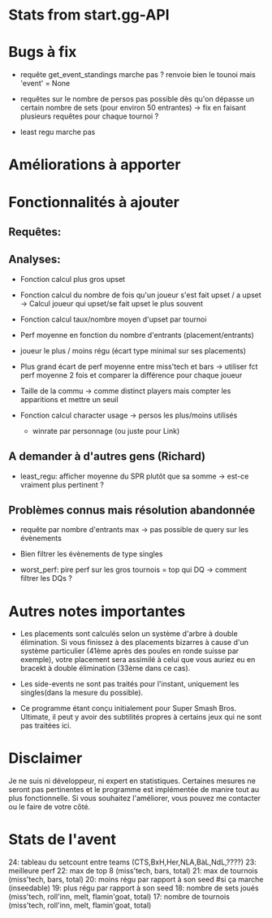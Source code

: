 # Stats from start.gg-API

# Bugs à fix 

- requête get_event_standings marche pas ? renvoie bien le tounoi mais 'event' = None

- requêtes sur le nombre de persos pas possible dès qu'on dépasse un certain nombre de sets (pour environ 50 entrantes) -> fix en faisant plusieurs requêtes pour chaque tournoi ?

- least regu marche pas

# Améliorations à apporter

# Fonctionnalités à ajouter

## Requêtes:

## Analyses:

- Fonction calcul plus gros upset 

- Fonction calcul du nombre de fois qu'un joueur s'est fait upset / a upset
    -> Calcul joueur qui upset/se fait upset le plus souvent

- Fonction calcul taux/nombre moyen d'upset par tournoi 

- Perf moyenne en fonction du nombre d'entrants (placement/entrants)

- joueur le plus / moins régu (écart type minimal sur ses placements)

- Plus grand écart de perf moyenne entre miss'tech et bars
    -> utiliser fct perf moyenne 2 fois et comparer la différence pour chaque joueur

- Taille de la commu -> comme distinct players mais compter les apparitions et mettre un seuil

- Fonction calcul character usage 
    -> persos les plus/moins utilisés
    + winrate par personnage (ou juste pour Link)

## A demander à d'autres gens (Richard)

- least_regu: afficher moyenne du SPR plutôt que sa somme -> est-ce vraiment plus pertinent ?

## Problèmes connus mais résolution abandonnée

- requête par nombre d'entrants max -> pas possible de query sur les évènements

- Bien filtrer les évènements de type singles

- worst_perf: pire perf sur les gros tournois = top qui DQ -> comment filtrer les DQs ?

# Autres notes importantes

- Les placements sont calculés selon un système d'arbre à double élimination. Si vous finissez à des placements bizarres à cause d'un système particulier (41ème après des poules en ronde suisse par exemple), votre placement sera assimilé à celui que vous auriez eu en bracekt à double élimination (33ème dans ce cas).

- Les side-events ne sont pas traités pour l'instant, uniquement les singles(dans la mesure du possible).

- Ce programme étant conçu initialement pour Super Smash Bros. Ultimate, il peut y avoir des subtilités propres à certains jeux qui ne sont pas traitées ici.

# Disclaimer

Je ne suis ni développeur, ni expert en statistiques. Certaines mesures ne seront pas pertinentes et le programme est implémentée de manire tout au plus fonctionnelle. Si vous souhaitez l'améliorer, vous pouvez me contacter ou le faire de votre côté.

# Stats de l'avent

24: tableau du setcount entre teams (CTS,BxH,Her,NLA,BàL,NdL,????)
23: meilleure perf
22: max de top 8 (miss'tech, bars, total)
21: max de tournois (miss'tech, bars, total)
20: moins régu par rapport à son seed #si ça marche (inseedable)
19: plus régu par rapport à son seed
18: nombre de sets joués (miss'tech, roll'inn, melt, flamin'goat, total)
17: nombre de tournois (miss'tech, roll'inn, melt, flamin'goat, total)
